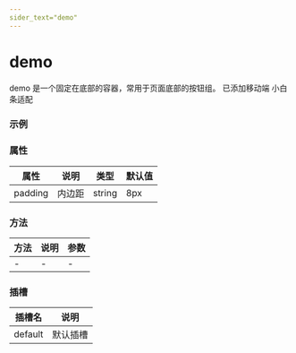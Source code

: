 ```yaml
---
sider_text="demo"
---
```


# demo

demo 是一个固定在底部的容器，常用于页面底部的按钮组。
已添加移动端 小白条适配

### 示例

<preview path="" title="demo" description="component description content"></preview>

### 属性

| 属性 | 说明 | 类型 | 默认值 |
| --- | --- | --- | --- |
| padding | 内边距 | string | 8px |

### 方法

| 方法    | 说明     | 参数 |
| ------- | -------- | ---- |
| - | - | -    |

### 插槽
| 插槽名 | 说明 |
| --- | --- |
| default | 默认插槽 |
